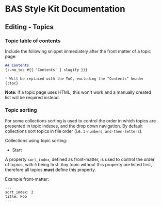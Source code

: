 # BAS Style Kit Documentation

## Editing - Topics

### Topic table of contents

Include the following snippet immediately after the front matter of a topic page:

```markdown
## Contents
{:.no_toc #{{ 'Contents' | slugify }}}

* Will be replaced with the ToC, excluding the "Contents" header
{:toc}
```

**Note:** If a topic page uses HTML, this won't work and a manually created list will be required instead.

### Topic sorting

For some collections sorting is used to control the order in which topics are presented in topic indexes, and the drop
down navigation. By default collections sort topics in file order (i.e. `1-numbers`, `and-then-letters`).

Collections using topic sorting:

* Start

A property `sort_index`, defined as front-matter, is used to control the order of topics, with `0` being first.
Any topic without this property are listed first, therefore all topics **must** define this property.

Example front-matter:

```
---
sort_index: 2
title: Foo
---
```

